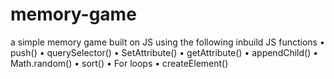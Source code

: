 # memory-game
a simple memory game built on JS using the following inbuild JS functions
 • push()
 • querySelector()
 • SetAttribute()
 • getAttribute()
 • appendChild()
 • Math.random()
 • sort()
 • For loops
 • createElement()
